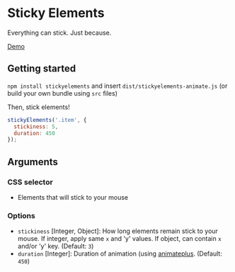 # Sticky Elements

Everything can stick. Just because.

[Demo](https://design.iamvdo.me/stickyElements)

## Getting started

`npm install stickyelements` and insert `dist/stickyelements-animate.js` (or build your own bundle using `src` files)

Then, stick elements!

```javascript
stickyElements('.item', {
  stickiness: 5,
  duration: 450
});

```
## Arguments

### CSS selector

* Elements that will stick to your mouse

### Options

* `stickiness` [Integer, Object]: How long elements remain stick to your mouse. If integer, apply same `x` and 'y' values. If object, can contain `x` and/or 'y' key. (Default: `3`)
* `duration` [Integer]: Duration of animation (using [animateplus](https://github.com/bendc/animateplus). (Default: `450`)
